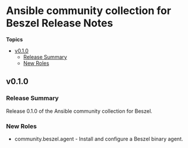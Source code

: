 # Ansible community collection for Beszel Release Notes

**Topics**

- <a href="#v0-1-0">v0\.1\.0</a>
    - <a href="#release-summary">Release Summary</a>
    - <a href="#new-roles">New Roles</a>

<a id="v0-1-0"></a>
## v0\.1\.0

<a id="release-summary"></a>
### Release Summary

Release 0\.1\.0 of the Ansible community collection for Beszel\.

<a id="new-roles"></a>
### New Roles

* community\.beszel\.agent \- Install and configure a Beszel binary agent\.
